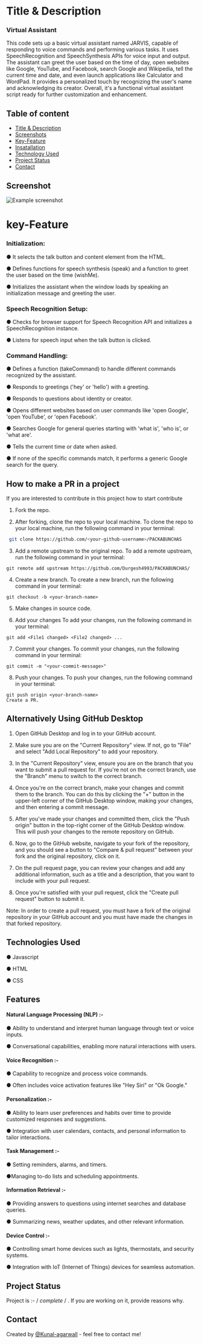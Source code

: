 
# Title & Description

### Virtual Assistant

This code sets up a basic virtual assistant named JARVIS, capable of responding to voice commands and performing various tasks. It uses SpeechRecognition and SpeechSynthesis APIs for voice input and output. The assistant can greet the user based on the time of day, open websites like Google, YouTube, and Facebook, search Google and Wikipedia, tell the current time and date, and even launch applications like Calculator and WordPad. It provides a personalized touch by recognizing the user's name and acknowledging its creator. Overall, it's a functional virtual assistant script ready for further customization and enhancement.


## Table of content
* [Title & Description](#Title&Description)
* [Screenshots](#screenshots)
* [Key-Feature](#Key-Feature)
* [Insatallation](#Installation)
* [Technology Used](#Tech-used)
* [Project Status](#Project)
* [Contact](#contact)
## Screenshot

![Example screenshot](https://www.yberryinfotainment.in/wp-content/uploads/2016/10/Effects-of-Virtual-Assistance-yberryinfosystem.com_.png)

<!-- If you have screenshots you'd like to share, include them here. -->

# key-Feature

### Initialization:  

● It selects the talk button and content element from the HTML.

● Defines functions for speech synthesis (speak) and a function to greet the user based on the time (wishMe).

● Initializes the assistant when the window loads by speaking an initialization message and greeting the user.

### Speech Recognition Setup:

● Checks for browser support for Speech Recognition API and initializes a SpeechRecognition instance.

● Listens for speech input when the talk button is clicked.

### Command Handling:

● Defines a function (takeCommand) to handle different commands recognized by the assistant.

● Responds to greetings ('hey' or 'hello') with a greeting.

● Responds to questions about identity or creator.

● Opens different websites based on user commands like 'open Google', 'open YouTube', or 'open Facebook'.

● Searches Google for general queries starting with 'what is', 'who is', or 'what are'.

● Tells the current time or date when asked.

● If none of the specific commands match, it performs a generic Google search for the query.

## How to make a PR in a project

If you are interested to contribute in this project how to start contribute

1. Fork the repo.

2. After forking, clone the repo to your local machine. To clone the repo to your local machine, run the following command in your terminal:

  ```bash
   git clone https://github.com/<your-github-username>/PACKABUNCHAS
```

3. Add a remote upstream to the original repo. To add a remote upstream, run the following command in your terminal:
```
git remote add upstream https://github.com/Durgesh4993/PACKABUNCHAS/
```

4. Create a new branch. To create a new branch, run the following command in your terminal:
```
git checkout -b <your-branch-name>
```
5. Make changes in source code.


6. Add your changes To add your changes, run the following command in your terminal:
```
git add <File1 changed> <File2 changed> ...
```
7. Commit your changes. To commit your changes, run the following command in your terminal:
```
git commit -m "<your-commit-message>"
```
8. Push your changes. To push your changes, run the following command in your terminal:
```
git push origin <your-branch-name>
Create a PR.
```
## Alternatively Using GitHub Desktop

1. Open GitHub Desktop and log in to your GitHub account.

2. Make sure you are on the "Current Repository" view. If not, go to "File" and select "Add Local Repository" to add your repository.

3. In the "Current Repository" view, ensure you are on the branch that you want to submit a pull request for. If you're not on the correct branch, use the "Branch" menu to switch to the correct branch.

4. Once you're on the correct branch, make your changes and commit them to the branch. You can do this by clicking the "+" button in the upper-left corner of the GitHub Desktop window, making your changes, and then entering a commit message.

5. After you've made your changes and committed them, click the "Push origin" button in the top-right corner of the GitHub Desktop window. This will push your changes to the remote repository on GitHub.

6. Now, go to the GitHub website, navigate to your fork of the repository, and you should see a button to "Compare & pull request" between your fork and the original repository, click on it.

7. On the pull request page, you can review your changes and add any additional information, such as a title and a description, that you want to include with your pull request.

8. Once you're satisfied with your pull request, click the "Create pull request" button to submit it.

Note: In order to create a pull request, you must have a fork of the original repository in your GitHub account and you must have made the changes in that forked repository.
## Technologies Used

● Javascript      

● HTML  

● CSS 

## Features

#### Natural Language Processing (NLP) :-

● Ability to understand and interpret human language through text or voice inputs.

● Conversational capabilities, enabling more natural interactions with users.

#### Voice Recognition :-

● Capability to recognize and process voice commands.

● Often includes voice activation features like "Hey Siri" or "Ok Google."

#### Personalization :-

● Ability to learn user preferences and habits over time to provide customized responses and suggestions.

● Integration with user calendars, contacts, and personal information to tailor interactions.

#### Task Management :-

● Setting reminders, alarms, and timers.

●Managing to-do lists and scheduling appointments.

#### Information Retrieval :-

● Providing answers to questions using internet searches and database queries.

● Summarizing news, weather updates, and other relevant information.

#### Device Control :-

● Controlling smart home devices such as lights, thermostats, and security systems.

● Integration with IoT (Internet of Things) devices for seamless automation.





## Project Status
Project is :-  / _complete_ / . If you are  working on it, provide reasons why.





## Contact

Created by [@Kunal-agarwall](https://github.com/Kunal-agrawall/) - feel free to contact me! 

